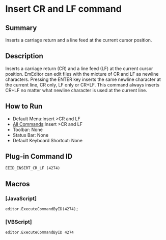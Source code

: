# Insert CR and LF command

## Summary

Inserts a carriage return and a line feed at the current cursor position.

## Description

Inserts a carriage return (CR) and a line feed (LF) at the current cursor
position. EmEditor
can edit files with the mixture of CR and LF as newline characters. Pressing the
ENTER key inserts the same newline character at the current line, CR only, LF
only or CR+LF. This command always inserts CR+LF no matter what newline character is used at the current line.

## How to Run

- Default Menu:Insert \>CR and LF
- [All Commands](../tools/all_commands):Insert \>CR and LF
- Toolbar: None
- Status Bar: None
- Default Keyboard Shortcut: None

## Plug-in Command ID

```
EEID_INSERT_CR_LF (4274)```

## Macros

### \[JavaScript\]

```
editor.ExecuteCommandByID(4274);
```

### \[VBScript\]

```
editor.ExecuteCommandByID 4274
```
